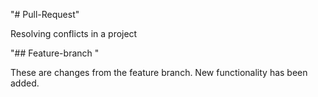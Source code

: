 "# Pull-Request" 

Resolving conflicts in a project

"## Feature-branch " 

These are changes from the feature branch.
New functionality has been added.
